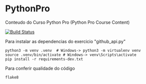 # PythonPro
Conteudo do Curso Python Pro (Python Pro Course Content)

[![Build Status](https://travis-ci.org/wherculano/PythonPro.svg?branch=master)](https://travis-ci.org/wherculano/PythonPro)

Para instalar as dependencias do exercicio "github_api.py"
```console
python3 -m venv .venv  # Windows-> python3 -m virtualenv venv
source .venv/bin/activate # Windows-> venv\Scripts\activate
pip install -r requirements-dev.txt
```

Para conferir qualidade do código
```console
flake8
```
